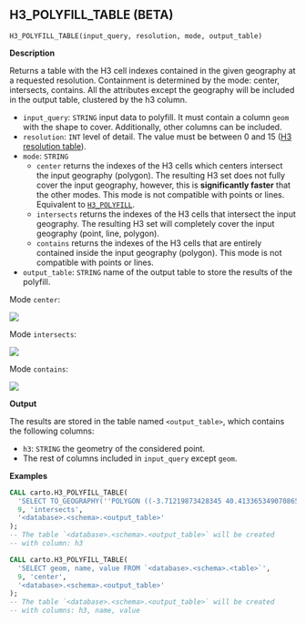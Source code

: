 ## H3_POLYFILL_TABLE (BETA)

```sql:signature
H3_POLYFILL_TABLE(input_query, resolution, mode, output_table)
```

**Description**

Returns a table with the H3 cell indexes contained in the given geography at a requested resolution. Containment is determined by the mode: center, intersects, contains. All the attributes except the geography will be included in the output table, clustered by the h3 column.

* `input_query`: `STRING` input data to polyfill. It must contain a column `geom` with the shape to cover. Additionally, other columns can be included.
* `resolution`: `INT` level of detail. The value must be between 0 and 15 ([H3 resolution table](https://h3geo.org/docs/core-library/restable)).
* `mode`: `STRING`
  * `center` returns the indexes of the H3 cells which centers intersect the input geography (polygon). The resulting H3 set does not fully cover the input geography, however, this is **significantly faster** that the other modes. This mode is not compatible with points or lines. Equivalent to [`H3_POLYFILL`](h3#h3_polyfill).
  * `intersects` returns the indexes of the H3 cells that intersect the input geography. The resulting H3 set will completely cover the input geography (point, line, polygon).
  * `contains` returns the indexes of the H3 cells that are entirely contained inside the input geography (polygon). This mode is not compatible with points or lines.
* `output_table`: `STRING` name of the output table to store the results of the polyfill.

Mode `center`:

![](h3_polyfill_mode_center.png)

Mode `intersects`:

![](h3_polyfill_mode_intersects.png)

Mode `contains`:

![](h3_polyfill_mode_contains.png)

**Output**

The results are stored in the table named `<output_table>`, which contains the following columns:

* `h3`: `STRING` the geometry of the considered point.
* The rest of columns included in `input_query` except `geom`.

**Examples**

```sql
CALL carto.H3_POLYFILL_TABLE(
  'SELECT TO_GEOGRAPHY(''POLYGON ((-3.71219873428345 40.413365349070865, -3.7144088745117 40.40965661286395, -3.70659828186035 40.409525904775634, -3.71219873428345 40.413365349070865))'') AS geom',
  9, 'intersects',
  '<database>.<schema>.<output_table>'
);
-- The table `<database>.<schema>.<output_table>` will be created
-- with column: h3
```

```sql
CALL carto.H3_POLYFILL_TABLE(
  'SELECT geom, name, value FROM `<database>.<schema>.<table>`',
  9, 'center',
  '<database>.<schema>.<output_table>'
);
-- The table `<database>.<schema>.<output_table>` will be created
-- with columns: h3, name, value
```
